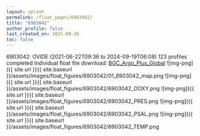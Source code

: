 ```yaml
---
layout: splash
permalink: /float_pages/6903042/
title: "6903042"
author_profile: false
last_created_on: 2025-09-26
toc: false
---
```

 
6903042: OVIDE (2021-06-22T09:36 to 2024-09-19T06:08)
123 profiles completed
Individual float file download: [BGC_Argo_Plus_Global](https://ftp.soest.hawaii.edu/bgc_argo_plus/Individual_Floats/outliers_removed/6903042_Sprof_processed.nc)
![img-png]({{ site.url }}{{ site.baseurl }}/assets/images/float_figures/6903042/01_6903042_map.png
![img-png]({{ site.url }}{{ site.baseurl }}/assets/images/float_figures/6903042/6903042_DOXY.png
![img-png]({{ site.url }}{{ site.baseurl }}/assets/images/float_figures/6903042/6903042_PRES.png
![img-png]({{ site.url }}{{ site.baseurl }}/assets/images/float_figures/6903042/6903042_PSAL.png
![img-png]({{ site.url }}{{ site.baseurl }}/assets/images/float_figures/6903042/6903042_TEMP.png
